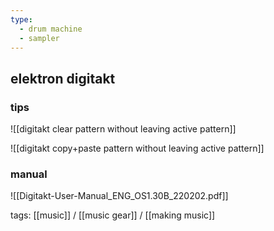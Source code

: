 ```yaml
---
type:
  - drum machine
  - sampler
---
```


## elektron digitakt

### tips

![[digitakt clear pattern without leaving active pattern]]

![[digitakt copy+paste pattern without leaving active pattern]]

### manual

![[Digitakt-User-Manual_ENG_OS1.30B_220202.pdf]]

tags: [[music]] / [[music gear]] / [[making music]]
